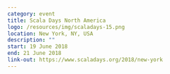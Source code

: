 ```yaml
---
category: event
title: Scala Days North America
logo: /resources/img/scaladays-15.png
location: New York, NY, USA
description: ""
start: 19 June 2018
end: 21 June 2018
link-out: https://www.scaladays.org/2018/new-york
---
```

